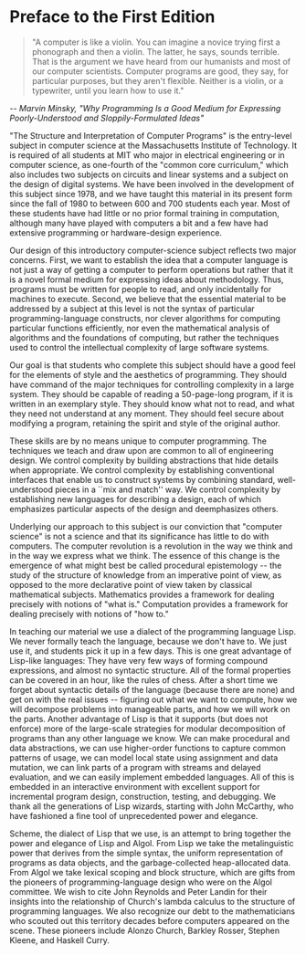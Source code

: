 # Preface to the First Edition

<blockquote>
"A computer is like a violin. You can imagine a novice trying first a phonograph and then a violin. The latter, he says, sounds terrible. That is the argument we have heard from our humanists and most of our computer scientists. Computer programs are good, they say, for particular purposes, but they aren't flexible. Neither is a violin, or a typewriter, until you learn how to use it."
</blockquote>

*-- Marvin Minsky, "Why Programming Is a Good Medium for Expressing Poorly-Understood and Sloppily-Formulated Ideas"*

 "The Structure and Interpretation of Computer Programs" is the entry-level subject in computer science at the Massachusetts Institute of Technology. It is required of all students at MIT who major in electrical engineering or in computer science, as one-fourth of the "common core curriculum," which also includes two subjects on circuits and linear systems and a subject on the design of digital systems. We have been involved in the development of this subject since 1978, and we have taught this material in its present form since the fall of 1980 to between 600 and 700 students each year. Most of these students have had little or no prior formal training in computation, although many have played with computers a bit and a few have had extensive programming or hardware-design experience.

Our design of this introductory computer-science subject reflects two major concerns. First, we want to establish the idea that a computer language is not just a way of getting a computer to perform operations but rather that it is a novel formal medium for expressing ideas about methodology. Thus, programs must be written for people to read, and only incidentally for machines to execute. Second, we believe that the essential material to be addressed by a subject at this level is not the syntax of particular programming-language constructs, nor clever algorithms for computing particular functions efficiently, nor even the mathematical analysis of algorithms and the foundations of computing, but rather the techniques used to control the intellectual complexity of large software systems.

Our goal is that students who complete this subject should have a good feel for the elements of style and the aesthetics of programming. They should have command of the major techniques for controlling complexity in a large system. They should be capable of reading a 50-page-long program, if it is written in an exemplary style. They should know what not to read, and what they need not understand at any moment. They should feel secure about modifying a program, retaining the spirit and style of the original author.

These skills are by no means unique to computer programming. The techniques we teach and draw upon are common to all of engineering design. We control complexity by building abstractions that hide details when appropriate. We control complexity by establishing conventional interfaces that enable us to construct systems by combining standard, well-understood pieces in a ``mix and match'' way. We control complexity by establishing new languages for describing a design, each of which emphasizes particular aspects of the design and deemphasizes others.

Underlying our approach to this subject is our conviction that "computer science" is not a science and that its significance has little to do with computers. The computer revolution is a revolution in the way we think and in the way we express what we think. The essence of this change is the emergence of what might best be called procedural epistemology -- the study of the structure of knowledge from an imperative point of view, as opposed to the more declarative point of view taken by classical mathematical subjects. Mathematics provides a framework for dealing precisely with notions of "what is." Computation provides a framework for dealing precisely with notions of "how to."

In teaching our material we use a dialect of the programming language Lisp. We never formally teach the language, because we don't have to. We just use it, and students pick it up in a few days. This is one great advantage of Lisp-like languages: They have very few ways of forming compound expressions, and almost no syntactic structure. All of the formal properties can be covered in an hour, like the rules of chess. After a short time we forget about syntactic details of the language (because there are none) and get on with the real issues -- figuring out what we want to compute, how we will decompose problems into manageable parts, and how we will work on the parts. Another advantage of Lisp is that it supports (but does not enforce) more of the large-scale strategies for modular decomposition of programs than any other language we know. We can make procedural and data abstractions, we can use higher-order functions to capture common patterns of usage, we can model local state using assignment and data mutation, we can link parts of a program with streams and delayed evaluation, and we can easily implement embedded languages. All of this is embedded in an interactive environment with excellent support for incremental program design, construction, testing, and debugging. We thank all the generations of Lisp wizards, starting with John McCarthy, who have fashioned a fine tool of unprecedented power and elegance.

Scheme, the dialect of Lisp that we use, is an attempt to bring together the power and elegance of Lisp and Algol. From Lisp we take the metalinguistic power that derives from the simple syntax, the uniform representation of programs as data objects, and the garbage-collected heap-allocated data. From Algol we take lexical scoping and block structure, which are gifts from the pioneers of programming-language design who were on the Algol committee. We wish to cite John Reynolds and Peter Landin for their insights into the relationship of Church's lambda calculus to the structure of programming languages. We also recognize our debt to the mathematicians who scouted out this territory decades before computers appeared on the scene. These pioneers include Alonzo Church, Barkley Rosser, Stephen Kleene, and Haskell Curry.